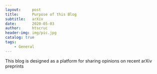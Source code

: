 ```yaml
---
layout:     post
title:      Purpose of this Blog
subtitle:   arXiv
date:       2020-05-03
author:     htscruc
header-img: img/pic.jpg
catalog: true
tags:
    - General
---
```




This blog is designed as a platform for sharing opinions on recent arXiv preprints
